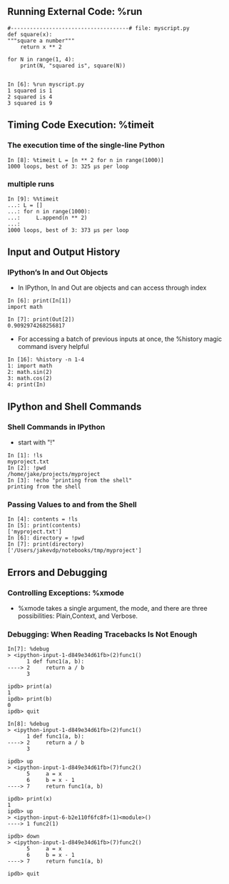 
## Running External Code: %run
```
#-------------------------------------# file: myscript.py
def square(x):
"""square a number"""
	return x ** 2

for N in range(1, 4):
	print(N, "squared is", square(N))


In [6]: %run myscript.py
1 squared is 1
2 squared is 4
3 squared is 9
```

## Timing Code Execution: %timeit
### The execution time of the single-line Python 
```
In [8]: %timeit L = [n ** 2 for n in range(1000)]
1000 loops, best of 3: 325 μs per loop
```


### multiple  runs 
```
In [9]: %%timeit   
...: L = []   
...: for n in range(1000):   
...:     L.append(n ** 2)   
...:
1000 loops, best of 3: 373 μs per loop
```

## Input and Output History
### IPython’s In and Out Objects
- In IPython, In and Out are objects and can access through index

```
In [6]: print(In[1])
import math

In [7]: print(Out[2])
0.9092974268256817
```

- For  accessing  a  batch  of  previous  inputs  at  once,  the  %history  magic  command  isvery helpful
```
In [16]: %history -n 1-4   
1: import math   
2: math.sin(2)   
3: math.cos(2)   
4: print(In)
```


## IPython and Shell Commands
### Shell Commands in IPython
- start with "!"
```
In [1]: !ls
myproject.txt
In [2]: !pwd
/home/jake/projects/myproject
In [3]: !echo "printing from the shell"
printing from the shell
```

### Passing Values to and from the Shell
```
In [4]: contents = !ls
In [5]: print(contents)
['myproject.txt']
In [6]: directory = !pwd
In [7]: print(directory)
['/Users/jakevdp/notebooks/tmp/myproject']
```


## Errors and Debugging
### Controlling Exceptions: %xmode
- %xmode  takes  a  single  argument,  the  mode,  and  there  are  three  possibilities:  Plain,Context, and Verbose.


### Debugging: When Reading Tracebacks Is Not Enough

```
In[7]: %debug
> <ipython-input-1-d849e34d61fb>(2)func1()
      1 def func1(a, b):
----> 2     return a / b      
	  3

ipdb> print(a)
1
ipdb> print(b)
0
ipdb> quit
```

```
In[8]: %debug
> <ipython-input-1-d849e34d61fb>(2)func1()
      1 def func1(a, b):
----> 2     return a / b
      3 

ipdb> up
> <ipython-input-1-d849e34d61fb>(7)func2()
      5     a = x      
      6     b = x - 1
----> 7     return func1(a, b)

ipdb> print(x)
1
ipdb> up
> <ipython-input-6-b2e110f6fc8f>(1)<module>()
----> 1 func2(1)

ipdb> down
> <ipython-input-1-d849e34d61fb>(7)func2()
      5     a = x      
      6     b = x - 1
----> 7     return func1(a, b)

ipdb> quit
```



